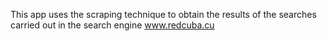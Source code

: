 This app uses the scraping technique to obtain the results of the searches carried out in the search engine www.redcuba.cu
